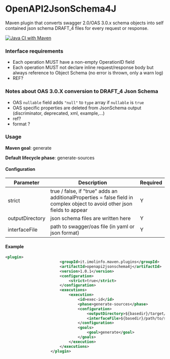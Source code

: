 # OpenAPI2JsonSchema4J

Maven plugin that converts swagger 2.0/OAS 3.0.x schema objects into self contained json schema DRAFT_4 files for every request or response.

[![Java CI with Maven](https://github.com/imolainformatica/OpenAPI2JsonSchema4J/actions/workflows/maven.yml/badge.svg?branch=develop)](https://github.com/imolainformatica/OpenAPI2JsonSchema4J/actions/workflows/maven.yml)





### Interface requirements



- Each operation MUST have a non-empty OperationID field
- Each operation MUST not declare inline request/response body but always reference to Object Schema (no error is thrown, only a warn log)
- REF?





### Notes about OAS 3.0.X conversion to DRAFT_4 Json Schema

* OAS `nullable` field adds `"null"` to `type` array if `nullable` is `true`
* OAS specific properties are deleted from JsonSchema output (discriminator, deprecated, xml, example,...)
* ref?
* format ?





### Usage

**Maven goal**: generate

**Default lifecycle phase**: generate-sources

#### Configuration

| Parameter       | Description                                                  | Required |
| --------------- | ------------------------------------------------------------ | -------- |
| strict          | true / false, if "true" adds an additionalProperties = false field in complex object to avoid other json fields to appear | Y        |
| outputDirectory | json schema files are written here                           | Y        |
| interfaceFile   | path to swagger/oas file (in yaml or json format)            | Y        |



#### Example

```xml
<plugin>
						<groupId>it.imolinfo.maven.plugins</groupId>
						<artifactId>openapi2jsonschema4j</artifactId>
						<version>1.0.1</version>
						<configuration>
							<strict>true</strict>
						</configuration>
						<executions>
							<execution>
								<id>exec-id</id>
								<phase>generate-sources</phase>
								<configuration> 
									<outputDirectory>${basedir}/target/json-schema</outputDirectory>
									<interfaceFile>${basedir}/path/to/swagger.json</interfaceFile>
								</configuration>
								<goals>
									<goal>generate</goal>
								</goals>
							</execution>
						</executions>
					</plugin>
```